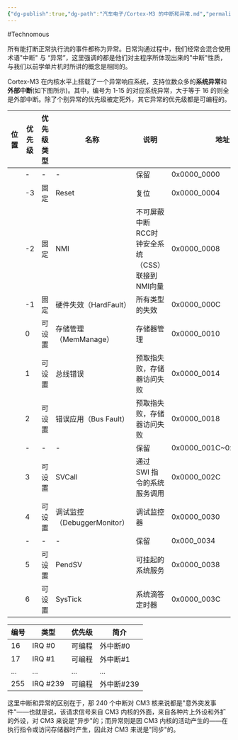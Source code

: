 ```yaml
---
{"dg-publish":true,"dg-path":"汽车电子/Cortex-M3 的中断和异常.md","permalink":"/汽车电子/Cortex-M3 的中断和异常/","created":"2023-03-08T13:13:30.000+08:00","updated":"2025-04-02T15:29:00.306+08:00"}
---
```


#Technomous 

所有能打断正常执行流的事件都称为异常。日常沟通过程中，我们经常会混合使用术语"中断" 与 “异常”，这里强调的都是他们对主程序所体现出来的"中断"性质，与我们以前学单片机时所讲的概念是相同的。

Cortex-M3 在内核水平上搭载了一个异常响应系统，支持位数众多的**系统异常**和**外部中断**(如下图所示)。其中，编号为 1-15 的对应系统异常，大于等于 16 的则全是外部中断。除了个别异常的优先级被定死外，其它异常的优先级都是可编程的。


| 位置  | 优先级 | 优先级类型 | 名称                    | 说明                               | 地址                      |
| --- | --- | ----- | --------------------- | -------------------------------- | ----------------------- |
|     | -   | -     | -                     | 保留                               | 0x0000_0000             |
|     | -3  | 固定    | Reset                 | 复位                               | 0x0000_0004             |
|     | -2  | 固定    | NMI                   | 不可屏蔽中断<br>RCC时钟安全系统（CSS）联接到NMI向量 | 0x0000_0008             |
|     | -1  | 固定    | 硬件失效（HardFault）       | 所有类型的失效                          | 0x0000_000C             |
|     | 0   | 可设置   | 存储管理（MemManage）       | 存储器管理                            | 0x0000_0010             |
|     | 1   | 可设置   | 总线错误                  | 预取指失败，存储器访问失败                    | 0x0000_0014             |
|     | 2   | 可设置   | 错误应用（Bus Fault）       | 预取指失败，存储器访问失败                    | 0x0000_0018             |
|     | -   | -     | -                     | 保留                               | 0x0000_001C~0x0000_002B |
|     | 3   | 可设置   | SVCall                | 通过 SWI 指令的系统服务调用                 | 0x0000_002C             |
|     | 4   | 可设置   | 调试监控（DebuggerMonitor） | 调试监控器                            | 0x0000_0030             |
|     | -   | -     | -                     | 保留                               | 0x000_0034              |
|     | 5   | 可设置   | PendSV                | 可挂起的系统服务                         | 0x0000_0038             |
|     | 6   | 可设置   | SysTick               | 系统滴答定时器                          | 0x0000_003C             |

| 编号  | 类型       | 优先级 | 简介      |
| --- | -------- | --- | ------- |
| 16  | IRQ #0   | 可编程 | 外中断#0   |
| 17  | IRQ #1   | 可编程 | 外中断#1   |
| ... | ...      | ... | ...     |
| 255 | IRQ #239 | 可编程 | 外中断#239 |

这里中断和异常的区别在于，那 240 个中断对 CM3 核来说都是"意外突发事件"——也就是说，该请求信号来自 CM3 内核的外面，来自各种片上外设和外扩的外设，对 CM3 来说是"异步"的；而异常则是因 CM3 内核的活动产生的——在执行指令或访问存储器时产生，因此对 CM3 来说是"同步"的。